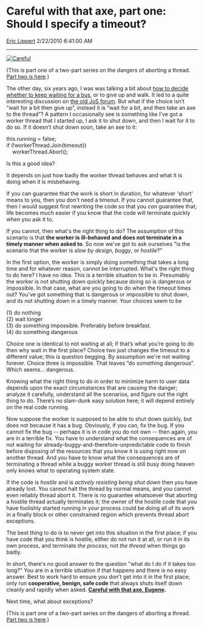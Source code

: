 # Careful with that axe, part one: Should I specify a timeout?

[Eric Lippert](https://social.msdn.microsoft.com/profile/Eric%20Lippert) 2/22/2010 6:41:00 AM

-----

[![Careful](https://msdnshared.blob.core.windows.net/media/TNBlogsFS/BlogFileStorage/blogs_msdn/ericlippert/WindowsLiveWriter/ShouldIspecifyatimeout_CF1B/Careful_3.jpg "Careful")](http://indieexpress.com/AFIDigitalInterviewCAREFULWITHTHATAXE.htm)

(This is part one of a two-part series on the dangers of aborting a thread. [Part two is here](http://blogs.msdn.com/b/ericlippert/archive/2010/02/25/careful-with-that-axe-part-two-what-about-exceptions.aspx).)

The other day, six years ago, I was was talking a bit about [how to decide whether to keep waiting for a bus](http://blogs.msdn.com/ericlippert/archive/2003/09/24/i-m-a-traveling-man-don-t-tie-me-down.aspx), or to give up and walk. It led to a quite interesting discussion on [the old JoS forum](http://discuss.fogcreek.com/techInterview/default.asp?cmd=show&ixPost=1547&ixReplies=9). But what if the choice isn’t “wait for a bit then give up”, instead it is “wait for a bit, and then take an axe to the thread”? A pattern I occasionally see is something like I’ve got a worker thread that I started up, I ask it to shut down, and then I wait for it to do so. If it doesn’t shut down soon, take an axe to it:

 

this.running = false;  
if (\!workerThread.Join(timeout))  
    workerThread.Abort();

Is this a good idea?

It depends on just how badly the worker thread behaves and what it is doing when it is misbehaving.

If you can guarantee that the work is short in duration, for whatever 'short' means to you, then you don't need a timeout. If you cannot guarantee that, then I would suggest first rewriting the code so that you *can* guarantee that; life becomes much easier if you know that the code will terminate quickly when you ask it to.

If you cannot, then what's the right thing to do? The assumption of this scenario is that **the worker is ill-behaved and does not terminate in a timely manner when asked to**. So now we've got to ask ourselves "is the scenario that the worker is *slow by design*, *buggy*, or *hostile*?"

In the first option, the worker is simply doing something that takes a long time and for whatever reason, cannot be interrupted. What's the right thing to do here? I have no idea. This is a terrible situation to be in. Presumably the worker is not shutting down quickly because doing so is dangerous or impossible. In that case, what are you going to do when the timeout times out? You've got something that is dangerous or impossible to shut down, and its not shutting down in a timely manner. Your choices seem to be

(1) do nothing  
(2) wait longer  
(3) do something impossible. Preferably before breakfast.  
(4) do something dangerous  
  
Choice one is identical to not waiting at all; if that’s what you’re going to do then why wait in the first place? Choice two just changes the timeout to a different value; this is question begging. By assumption we're not waiting forever. Choice three is impossible. That leaves “do something dangerous”. Which seems… dangerous.

Knowing what the right thing to do in order to minimize harm to user data depends upon the exact circumstances that are causing the danger; analyze it carefully, understand all the scenarios, and figure out the right thing to do. There’s no slam-dunk easy solution here; it will depend entirely on the real code running.

Now suppose the worker is supposed to be able to shut down quickly, but does not because it has a bug. Obviously, if you can, fix the bug. If you cannot fix the bug -- perhaps it is in code you do not own -- then again, you are in a terrible fix. You have to understand what the consequences are of not waiting for already-buggy-and-therefore-unpredictable code to finish before disposing of the resources that you know it is using right now on another thread. And you have to know what the consequences are of terminating a thread while a buggy worker thread is still busy doing heaven only knows what to operating system state.

If the code is *hostile* and is *actively resisting being shut down* then you have already lost. You cannot halt the thread by normal means, and you cannot even reliably thread abort it. There is no guarantee whatsoever that aborting a hostile thread actually terminates it; the owner of the hostile code that you have foolishly started running in your process could be doing all of its work in a finally block or other constrained region which prevents thread abort exceptions.

The best thing to do is to never get into this situation in the first place; if you have code that you think is hostile, either do not run it at all, or run it in its own process, and terminate *the process*, not *the thread* when things go badly.

In short, there's no good answer to the question "what do I do if it takes too long?" You are in a *terrible* situation if that happens and there is no easy answer. Best to work hard to ensure you don't get into it in the first place; only run **cooperative, benign, safe code** that always shuts itself down cleanly and rapidly when asked. **[Careful with that axe, Eugene](https://www.youtube.com/watch?v=tMpGdG27K9o).**

Next time, what about exceptions?

(This is part one of a two-part series on the dangers of aborting a thread. [Part two is here](http://blogs.msdn.com/b/ericlippert/archive/2010/02/25/careful-with-that-axe-part-two-what-about-exceptions.aspx).)

